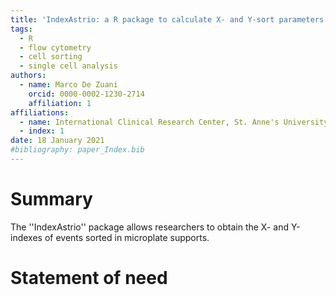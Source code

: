 ```yaml
---
title: 'IndexAstrio: a R package to calculate X- and Y-sort parameters of Beckman Coulter MoFlo Astrios cell sorters'
tags:
  - R
  - flow cytometry
  - cell sorting
  - single cell analysis
authors:
  - name: Marco De Zuani
    orcid: 0000-0002-1230-2714
    affiliation: 1
affiliations:
  - name: International Clinical Research Center, St. Anne's University Hospital Brno, Brno, Czech Republic
  - index: 1
date: 18 January 2021
#bibliography: paper_Index.bib
---
```


# Summary

The ''IndexAstrio'' package allows researchers to obtain the X- and Y-indexes of events sorted in microplate supports.


# Statement of need


